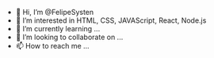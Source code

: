 - 👋 Hi, I’m @FelipeSysten
- 👀 I’m interested in HTML, CSS, JAVAScript, React, Node.js
- 🌱 I’m currently learning ...
- 💞️ I’m looking to collaborate on ...
- 📫 How to reach me ...

<!---
FelipeSysten/FelipeSysten is a ✨ special ✨ repository because its `README.md` (this file) appears on your GitHub profile.
You can click the Preview link to take a look at your changes.
--->
